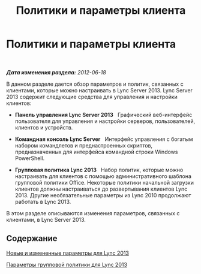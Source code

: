 ﻿---
title: Политики и параметры клиента
TOCTitle: Политики и параметры клиента
ms:assetid: c3ee47c0-7e20-47ec-809a-f4502d939586
ms:mtpsurl: https://technet.microsoft.com/ru-ru/library/Gg412966(v=OCS.15)
ms:contentKeyID: 49311104
ms.date: 05/19/2016
mtps_version: v=OCS.15
ms.translationtype: HT
---

# Политики и параметры клиента

 

_**Дата изменения раздела:** 2012-06-18_

В данном разделе дается обзор параметров и политик, связанных с клиентами, которые можно настраивать в Lync Server 2013. Lync Server 2013 содержит следующие средства для управления и настройки клиентов:

  - **Панель управления Lync Server 2013**   Графический веб-интерфейс пользователя для управления и настройки серверов, пользователей, клиентов и устройств.

  - **Командная консоль Lync Server**   Интерфейс управления с богатым набором командлетов и преднастроенных скриптов, предназначенных для интерфейса командной строки Windows PowerShell.

  - **Групповая политика Lync 2013**   Набор политик, которые можно настраивать для клиентов с помощью административного шаблона групповой политики Office. Некоторые политики начальной загрузки клиентов должны настраиваться до развертывания клиентов Lync 2013. Другие необязательные параметры из Lync 2010 продолжают работать в Lync 2013.

В этом разделе описываются изменения параметров, связанных с клиентами, в Lync Server 2013.

## Содержание

   [Новые и измененные параметры для Lync 2013](lync-server-2013-new-and-changed-settings-for-lync-2013.md)

   [Параметры групповой политики для Lync 2013](lync-server-2013-group-policy-settings-for-lync-2013.md)

